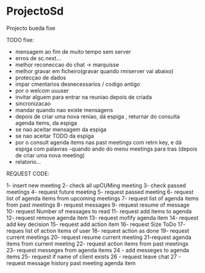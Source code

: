 ProjectoSd
==========

Projecto bueda fixe

TODO fixe:
- mensagem ao fim de muito tempo sem server
- erros de sc.next...
- melhor reconeccao do chat -> marquisse
- melhor gravar em ficheiro(gravar quando rmiserver vai abaixo)
- protecçao de dados
- impar cmentarios desnecessarios / codigo antigo
- por o welcom uuuser
- invitar alguem para entrar na reuniao depois de criada
- sincronizacao
- mandar quando nao existe mensagens
- depois de criar uma nova reniao, dá espiga
, returnar do consulta agenda items, da espiga
- se nao aceitar mensagem da espiga
- se nao aceitar TODO da espiga
- por o consult agenda items nas past meetings com retrn key, e dá espiga com palavras
-quando ando do menu meetings para tras (depois de criar uma nova meeting)
- relatorio...





REQUEST CODE:


1- insert new meeting
2- check all upCUMing meeting
3- check passed meetings
4- request future meeting
5- request passed meeting
6- request list of agenda items from upcoming meetings
7- request list of agenda items from past meetings
8- request messages
9- request resume of message
10- request Number of messages to read
11- request add items to agenda
12- request remove agenda item
13- request mofify agenda item
14- request add key decision
15- request add action item
16- request Size ToDo
17- reques list of action items of user
18- request action as done
19- request current meetings
20- request resume current meeting
21-request agenda items from current meeting
22- request action items from past meetings
23- request messeges from agenda items
24 - add messeges to agenda items
25- request if name of client exists
26 - request leave chat
27 - request message history past meeting agenda item